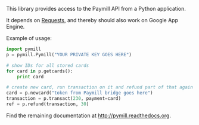 This library provides access to the Paymill API from a Python application.

It depends on [Requests](http://docs.python-requests.org/en/latest/), and thereby should also work on Google App Engine.

Example of usage:
```python
import pymill
p = pymill.Pymill("YOUR PRIVATE KEY GOES HERE")

# show IDs for all stored cards
for card in p.getcards():
    print card 

# create new card, run transaction on it and refund part of that again
card = p.newcard("token from Paymill bridge goes here")
transaction = p.transact(230, payment=card)
ref = p.refund(transaction, 30)
```

Find the remaining documentation at http://pymill.readthedocs.org.
